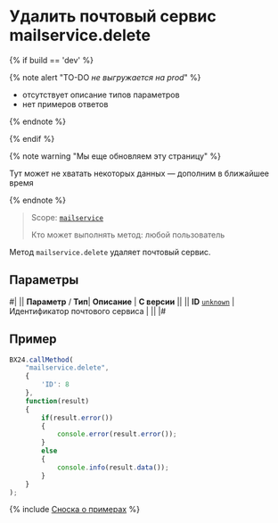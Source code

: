 # Удалить почтовый сервис mailservice.delete

{% if build == 'dev' %}

{% note alert "TO-DO _не выгружается на prod_" %}

- отсутствует описание типов параметров
- нет примеров ответов

{% endnote %}

{% endif %}

{% note warning "Мы еще обновляем эту страницу" %}

Тут может не хватать некоторых данных — дополним в ближайшее время

{% endnote %}

> Scope: [`mailservice`](../scopes/permissions.md)
>
> Кто может выполнять метод: любой пользователь

Метод `mailservice.delete` удаляет почтовый сервис.

## Параметры

#|
||  **Параметр** / **Тип**| **Описание** | **С версии** ||
|| **ID**
[`unknown`](../data-types.md) | Идентификатор почтового сервиса | ||
|#

## Пример

```js
BX24.callMethod(
    "mailservice.delete",
    {
        'ID': 8
    },
    function(result)
    {
        if(result.error())
        {
            console.error(result.error());
        }
        else
        {
            console.info(result.data());
        }
    }
);
```
{% include [Сноска о примерах](../../_includes/examples.md) %}